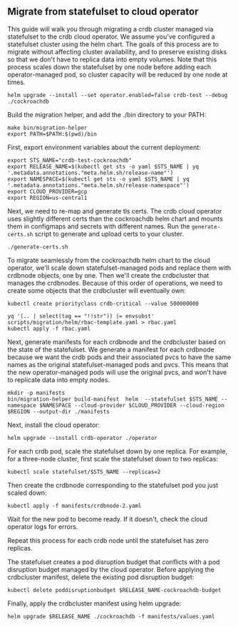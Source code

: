 ## Migrate from statefulset to cloud operator

This guide will walk you through migrating a crdb cluster managed via statefulset to the crdb cloud operator. We assume you've configured a statefulset cluster using the helm chart. The goals of this process are to migrate without affecting cluster availability, and to preserve existing disks so that we don't have to replica data into empty volumes. Note that this process scales down the statefulset by one node before adding each operator-managed pod, so cluster capacity will be reduced by one node at times.

```
helm upgrade --install --set operator.enabled=false crdb-test --debug ./cockroachdb
```

Build the migration helper, and add the ./bin directory to your PATH:

```
make bin/migration-helper
export PATH=$PATH:$(pwd)/bin
```

First, export environment variables about the current deployment:

```
export STS_NAME="crdb-test-cockroachdb"
export RELEASE_NAME=$(kubectl get sts -o yaml $STS_NAME | yq '.metadata.annotations."meta.helm.sh/release-name"')
export NAMESPACE=$(kubectl get sts -o yaml $STS_NAME | yq '.metadata.annotations."meta.helm.sh/release-namespace"')
export CLOUD_PROVIDER=gcp
export REGION=us-central1
```

Next, we need to re-map and generate tls certs. The crdb cloud operator uses slightly different certs than the cockroachdb helm chart and mounts them in configmaps and secrets with different names. Run the `generate-certs.sh` script to generate and upload certs to your cluster.

```
./generate-certs.sh
```

To migrate seamlessly from the cockroachdb helm chart to the cloud operator, we'll scale down statefulset-managed pods and replace them with crdbnode objects, one by one. Then we'll create the crdbcluster that manages the crdbnodes. Because of this order of operations, we need to create some objects that the crdbcluster will eventually own:

```
kubectl create priorityclass crdb-critical --value 500000000

yq '(.. | select(tag == "!!str")) |= envsubst' scripts/migration/helm/rbac-template.yaml > rbac.yaml
kubectl apply -f rbac.yaml
```

Next, generate manifests for each crdbnode and the crdbcluster based on the state of the statefulset. We generate a manifest for each crdbnode because we want the crdb pods and their associated pvcs to have the same names as the original statefulset-managed pods and pvcs. This means that the new operator-managed pods will use the original pvcs, and won't have to replicate data into empty nodes.

```
mkdir -p manifests
bin/migration-helper build-manifest  helm  --statefulset $STS_NAME --namespace $NAMESPACE --cloud-provider $CLOUD_PROVIDER --cloud-region $REGION --output-dir ./manifests
```

Next, install the cloud operator:

```
helm upgrade --install crdb-operator ./operator
```

For each crdb pod, scale the statefulset down by one replica. For example, for a three-node cluster, first scale the statefulset down to two replicas:

```
kubectl scale statefulset/$STS_NAME --replicas=2
```

Then create the crdbnode corresponding to the statefulset pod you just scaled down:

```
kubectl apply -f manifests/crdbnode-2.yaml
```

Wait for the new pod to become ready. If it doesn't, check the cloud operator logs for errors.

Repeat this process for each crdb node until the statefulset has zero replicas.

The statefulset creates a pod disruption budget that conflicts with a pod disruption budget managed by the cloud operator. Before applying the crdbcluster manifest, delete the existing pod disruption budget:

```
kubectl delete poddisruptionbudget $RELEASE_NAME-cockroachdb-budget
```

Finally, apply the crdbcluster manifest using helm upgrade:

```
helm upgrade $RELEASE_NAME ./cockroachdb -f manifests/values.yaml
```

